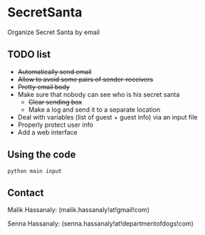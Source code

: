 # SecretSanta
Organize Secret Santa by email


## TODO list
- ~~Automatically send email~~
- ~~Allow to avoid some pairs of sender-receivers~~
- ~~Pretty email body~~
- Make sure that nobody can see who is his secret santa
    - ~~Clear sending box~~
    - Make a log and send it to a separate location
- Deal with variables (list of guest + guest info) via an input file
- Properly protect user info
- Add a web interface

## Using the code

`python main input`

## Contact

Malik Hassanaly: (malik.hassanaly!at!gmail!com)

Senna Hassanaly: (senna.hassanaly!at!departmentofdogs!com)

